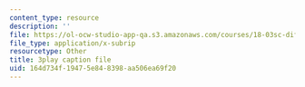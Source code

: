 ```yaml
---
content_type: resource
description: ''
file: https://ol-ocw-studio-app-qa.s3.amazonaws.com/courses/18-03sc-differential-equations-fall-2011/164d734f19475e848398aa506ea69f20_zreI4HllD80.vtt
file_type: application/x-subrip
resourcetype: Other
title: 3play caption file
uid: 164d734f-1947-5e84-8398-aa506ea69f20
---
```


